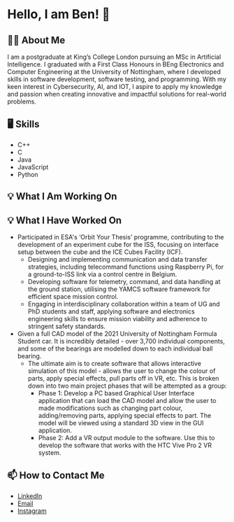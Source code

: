 # Hello, I am Ben! :wave:
## 👨‍🎓 About Me
I am a postgraduate at King’s College London pursuing an MSc in Artificial Intelligence. I graduated with a First Class Honours in BEng Electronics and Computer Engineering at the University of Nottingham, where I developed skills in software development, software testing, and programming. With my keen interest in Cybersecurity, AI, and IOT, I aspire to apply my knowledge and passion when creating innovative and impactful solutions for real-world problems.
## 🖥️ Skills
- C++
- C
- Java
- JavaScript
- Python
## 💡 What I Am Working On
## 💡 What I Have Worked On
- Participated in ESA's ‘Orbit Your Thesis’ programme, contributing to the development of an experiment cube for the ISS, focusing on interface setup between the cube and the ICE Cubes Facility (ICF).
  - Designing and implementing communication and data transfer strategies, including telecommand functions using Raspberry Pi, for a ground-to-ISS link via a control centre in Belgium.
  - Developing software for telemetry, command, and data handling at the ground station, utilising the YAMCS software framework for efficient space mission control.
  - Engaging in interdisciplinary collaboration within a team of UG and PhD students and staff, applying software and electronics engineering skills to ensure mission viability and adherence to stringent safety standards.
- Given a full CAD model of the 2021 University of Nottingham Formula Student car. It is incredibly detailed - over 3,700 individual components, and some of the bearings are modelled down to each individual ball bearing.
  - The ultimate aim is to create software that allows interactive simulation of this model - allows the user to change the colour of parts, apply special effects, pull parts off in VR, etc. This is broken down into two main project phases that will be attempted as a group:
    -  Phase 1: Develop a PC based Graphical User Interface application that can load the CAD model and allow the user to made modifications such as changing part colour, adding/removing parts, applying special effects to part. The model will be viewed using a standard 3D view in the GUI application.
    - Phase 2: Add a VR output module to the software. Use this to develop the software that works with the HTC Vive Pro 2 VR system.
## 📫 How to Contact Me
- [LinkedIn](https://www.linkedin.com/in/benjamin-tan-2003/) 
- [Email](mailto:benetc2003@gmail.com) 
- [Instagram](https://www.instagram.com/benjamintxn/?hl=en-gb) 
